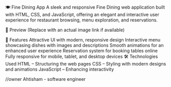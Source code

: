 🍽️ Fine Dining App
A sleek and responsive Fine Dining web application built with HTML, CSS, and JavaScript, offering an elegant and interactive user experience for restaurant browsing, menu exploration, and reservations.

📸 Preview
(Replace with an actual image link if available)

🚀 Features
Attractive UI with modern, responsive design
Interactive menu showcasing dishes with images and descriptions
Smooth animations for an enhanced user experience
Reservation system for booking tables online
Fully responsive for mobile, tablet, and desktop devices
🛠️ Technologies Used
HTML – Structuring the web pages
CSS – Styling with modern designs and animations
JavaScript – Enhancing interactivity

//owner Ahtisham - software engineer